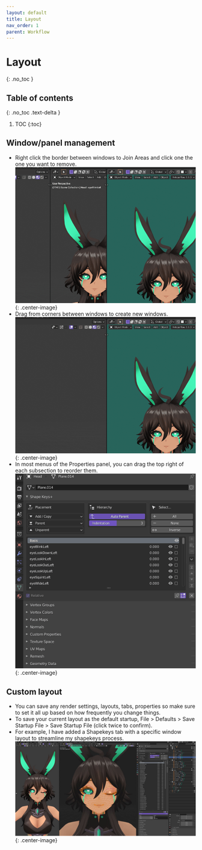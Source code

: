 ```yaml
---
layout: default
title: Layout
nav_order: 1
parent: Workflow
---
```

# Layout
{: .no_toc }

## Table of contents
{: .no_toc .text-delta }

1. TOC
{:toc}

## Window/panel management
- Right click the border between windows to Join Areas and click one the one you want to remove.
![](/assets/gif/layout-join.gif){: .center-image}
- Drag from corners between windows to create new windows.
![](/assets/gif/layout-drag.gif){: .center-image}
- In most menus of the Properties panel, you can drag the top right of each subsection to reorder them.
![](/assets/gif/layout-reorder.gif){: .center-image}

## Custom layout
- You can save any render settings, layouts, tabs, properties so make sure to set it all up based on how frequently you change things.
- To save your current layout as the default startup, File > Defaults > Save Startup File > Save Startup File (click twice to confirm). 
- For example, I have added a Shapekeys tab with a specific window layout to streamline my shapekeys process.
![](/assets/img/layout-shapekeys.jpg){: .center-image}